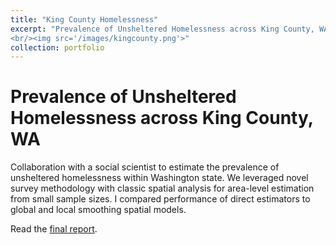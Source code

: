 ```yaml
---
title: "King County Homelessness"
excerpt: "Prevalence of Unsheltered Homelessness across King County, WA
<br/><img src='/images/kingcounty.png'>"
collection: portfolio
---
```


# Prevalence of Unsheltered Homelessness across King County, WA

Collaboration with a social scientist to estimate the prevalence of unsheltered homelessness within Washington state. We leveraged novel survey methodology with classic spatial analysis for area-level estimation from small sample sizes. I compared performance of direct estimators to global and local smoothing spatial models.

Read the [final report](https://github.com/alejandroh3005/alejandroh3005.github.io/blob/main/files/Prevalence%20of%20Unsheltered%20Homelessness%20in%20King%20County%2C%20WA.pdf).